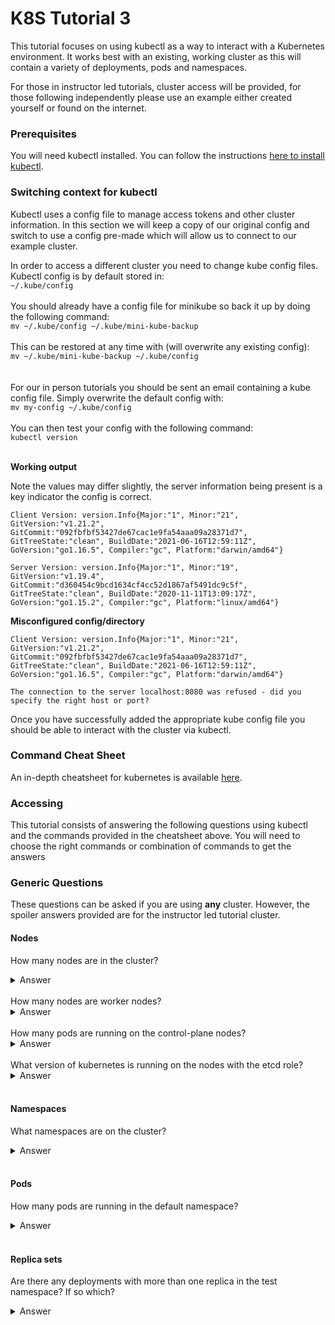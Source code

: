 # K8S Tutorial 3

This tutorial focuses on using kubectl as a way to interact with a Kubernetes environment.
It works best with an existing, working cluster as this will contain a variety of deployments, 
pods and namespaces.

For those in instructor led tutorials, cluster access will be provided, for those following 
independently please use an example either created yourself or found on the internet.

### Prerequisites 

You will need kubectl installed. You can follow the instructions [here to install kubectl](https://github.com/fat-potato-uk/k8s-demo-1#kubectl).

### Switching context for kubectl

Kubectl uses a config file to manage access tokens and other cluster information. In this section
we will keep a copy of our original config and switch to use a config pre-made which will allow
us to connect to our example cluster.

In order to access a different cluster you need to change kube config files. Kubectl config is by default stored in: <br/>
`~/.kube/config`  <br/> <br/>
You should already have a config file for minikube so back it up by doing the following command:  <br/>
`mv ~/.kube/config ~/.kube/mini-kube-backup`  <br/> <br/>
This can be restored at any time with (will overwrite any existing config):  <br/>
`mv ~/.kube/mini-kube-backup ~/.kube/config`  <br/>
 <br/> <br/>
For our in person tutorials you should be sent an email containing a kube config file. Simply overwrite the default config with:  <br/>
`mv my-config ~/.kube/config`
 <br/> <br/>
You can then test your config with the following command: <br/>
`kubectl version` <br/> <br/>

**Working output**

Note the values may differ slightly, the server information being present is a key indicator
the config is correct.
```
Client Version: version.Info{Major:"1", Minor:"21", GitVersion:"v1.21.2", GitCommit:"092fbfbf53427de67cac1e9fa54aaa09a28371d7", GitTreeState:"clean", BuildDate:"2021-06-16T12:59:11Z", GoVersion:"go1.16.5", Compiler:"gc", Platform:"darwin/amd64"}

Server Version: version.Info{Major:"1", Minor:"19", GitVersion:"v1.19.4", GitCommit:"d360454c9bcd1634cf4cc52d1867af5491dc9c5f", GitTreeState:"clean", BuildDate:"2020-11-11T13:09:17Z", GoVersion:"go1.15.2", Compiler:"gc", Platform:"linux/amd64"}
```
**Misconfigured config/directory**
```
Client Version: version.Info{Major:"1", Minor:"21", GitVersion:"v1.21.2", GitCommit:"092fbfbf53427de67cac1e9fa54aaa09a28371d7", GitTreeState:"clean", BuildDate:"2021-06-16T12:59:11Z", GoVersion:"go1.16.5", Compiler:"gc", Platform:"darwin/amd64"}

The connection to the server localhost:8080 was refused - did you specify the right host or port?
```

Once you have successfully added the appropriate kube config file you should be able to 
interact with the cluster via kubectl.

### Command Cheat Sheet
An in-depth cheatsheet for kubernetes is available [here](https://kubernetes.io/docs/reference/kubectl/cheatsheet/).


### Accessing 

This tutorial consists of answering the following questions using kubectl and the 
commands provided in the cheatsheet above. You will need to choose the right commands or 
combination of commands to get the answers

### Generic Questions

These questions can be asked if you are using **any** cluster. 
However, the spoiler answers provided are for the instructor led tutorial cluster.

#### Nodes

How many nodes are in the cluster?
<details>
  <summary>Answer</summary>
7

`kubectl get nodes` 
</details> <br>
How many nodes are worker nodes?
<details>
  <summary>Answer</summary>
 5

`kubectl get node --selector='node-role.kubernetes.io/worker'`
</details> <br>
How many pods are running on the control-plane nodes?
<details>
  <summary>Answer</summary>
5

`kubectl get pods --all-namespaces -o wide --field-selector spec.nodeName=NAME`
</details> <br>
What version of kubernetes is running on the nodes with the etcd role?
<details>
  <summary>Answer</summary>
1.19.4

`kubectl get nodes`
</details> <br>

#### Namespaces
What namespaces are on the cluster?
<details>
  <summary>Answer</summary>
<ol>
<li>cattle-logging
<li>cattle-system
<li>cert-manager
<li>default
<li>elastic-system
<li>fleet-system
<li>infrastructure
<li>ingress-nginx
<li>kube-node-lease
<li>kube-public
<li>kube-system
<li>observability
<li>opentelemetry-operator-system
<li>security-scan
<li>temp
<li>test
</ol> 

`kubectl get namespaces`
</details> <br>


#### Pods
How many pods are running in the default namespace?
<details>
  <summary>Answer</summary>
1

`kubectl get pods -n default`
</details> <br>

#### Replica sets
Are there any deployments with more than one replica in the test namespace? If so which?
<details>
  <summary>Answer</summary>
No, all the current replica sets only have one replica.

`kubectl get rs -n test`
</details>


